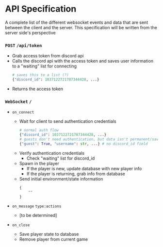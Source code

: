 # API Specification
A complete list of the different websocket events and data that are sent between the client and the server. This specification will be written from the server side's perspective

### `POST` `/api/token`
- Grab access token from discord api
- Calls the discord api with the access token and saves user information to a "waiting" list for connecting
    ```py
    # saves this to a list (?)
    {"discord_id": 1037122721787344428, ...}
    ```
- Returns the access token

### `WebSocket` `/`
- `on_connect`
    - Wait for client to send authentication credentials
        ```py
        # normal auth flow
        {"discord_id": 1037122721787344428, ...}
        # guests don't need authentication, but data isn't permanent/saved in database
        {"guest": True, "username": str, ...} # no discord_id field
        ```
    - Verify authentication credentials
        - Check "waiting" list for discord_id
    - Spawn in the player
        - If the player is new, update database with new player info
        - If the player is returning, grab info from database
    - Send initial environment/state information
        ```py
        {
            ""
        }
        ```

- `on_message` `type:actions`
    - [to be determined]

- `on_close`
    - Save player state to database
    - Remove player from current game
